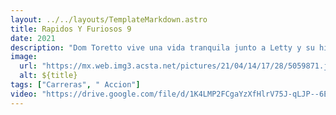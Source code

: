 ```yaml
---
layout: ../../layouts/TemplateMarkdown.astro
title: Rapidos Y Furiosos 9
date: 2021
description: "Dom Toretto vive una vida tranquila junto a Letty y su hijo, pero el peligro siempre regresa a su vida. En esta ocasión, el equipo se enfrenta a un complot mundial orquestado por el asesino más temible del mundo: el hermano de Dom."
image:
  url: "https://mx.web.img3.acsta.net/pictures/21/04/14/17/28/5059871.jpg"
  alt: ${title}
tags: ["Carreras", " Accion"]
video: "https://drive.google.com/file/d/1K4LMP2FCgaYzXfHlrV75J-qLJP--6ELy/preview"
---
```

